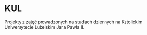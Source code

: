 # KUL
Projekty z zajęć prowadzonych na studiach dziennych na Katolickim Uniwersytecie Lubelskim Jana Pawła II.
